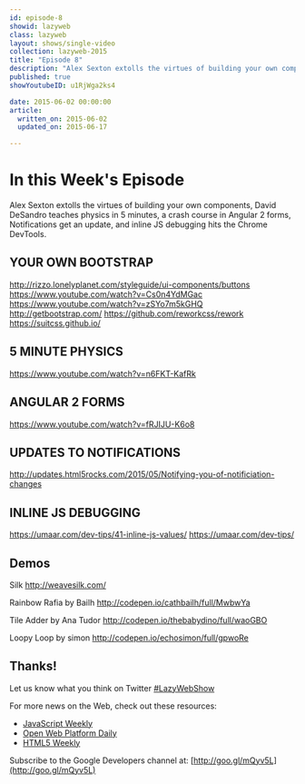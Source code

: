 ```yaml
---
id: episode-8
showid: lazyweb
class: lazyweb
layout: shows/single-video
collection: lazyweb-2015
title: "Episode 8"
description: "Alex Sexton extolls the virtues of building your own components, David DeSandro teaches physics in 5 minutes, a crash course in Angular 2 forms, Notifications get an update, and inline JS debugging hits the Chrome DevTools."
published: true
showYoutubeID: u1RjWga2ks4

date: 2015-06-02 00:00:00
article:
  written_on: 2015-06-02
  updated_on: 2015-06-17

---
```


# In this Week's Episode

Alex Sexton extolls the virtues of building your own components, David DeSandro teaches physics in 5 minutes, a crash course in Angular 2 forms, Notifications get an update, and inline JS debugging hits the Chrome DevTools.

## YOUR OWN BOOTSTRAP
<http://rizzo.lonelyplanet.com/styleguide/ui-components/buttons>
<https://www.youtube.com/watch?v=Cs0n4YdMGac>
<https://www.youtube.com/watch?v=zSYo7m5kGHQ>
<http://getbootstrap.com/>
<https://github.com/reworkcss/rework>
<https://suitcss.github.io/>

## 5 MINUTE PHYSICS
<https://www.youtube.com/watch?v=n6FKT-KafRk>

## ANGULAR 2 FORMS
<https://www.youtube.com/watch?v=fRJIJU-K6o8>

## UPDATES TO NOTIFICATIONS
<http://updates.html5rocks.com/2015/05/Notifying-you-of-notificiation-changes>

## INLINE JS DEBUGGING
<https://umaar.com/dev-tips/41-inline-js-values/>
<https://umaar.com/dev-tips/>

## Demos 
Silk
<http://weavesilk.com/>

Rainbow Rafia by Bailh
<http://codepen.io/cathbailh/full/MwbwYa>

Tile Adder by Ana Tudor
<http://codepen.io/thebabydino/full/waoGBO>

Loopy Loop by simon
<http://codepen.io/echosimon/full/gpwoRe>

## Thanks!

Let us know what you think on Twitter [#LazyWebShow](https://twitter.com/search?q=%23lazywebshow)

For more news on the Web, check out these resources:
- [JavaScript Weekly](http://javascriptweekly.com/)
- [Open Web Platform Daily](http://webplatformdaily.org/)
- [HTML5 Weekly](http://html5weekly.com/)

Subscribe to the Google Developers channel at: [http://goo.gl/mQyv5L](http://goo.gl/mQyv5L)
